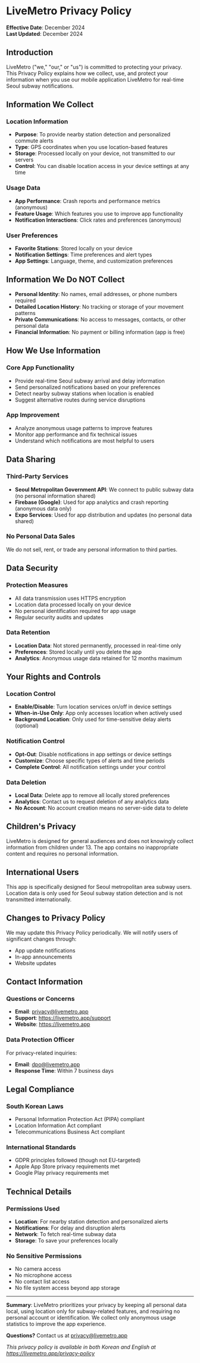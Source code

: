 # LiveMetro Privacy Policy

**Effective Date**: December 2024  
**Last Updated**: December 2024

## Introduction

LiveMetro ("we," "our," or "us") is committed to protecting your privacy. This Privacy Policy explains how we collect, use, and protect your information when you use our mobile application LiveMetro for real-time Seoul subway notifications.

## Information We Collect

### Location Information
- **Purpose**: To provide nearby station detection and personalized commute alerts
- **Type**: GPS coordinates when you use location-based features
- **Storage**: Processed locally on your device, not transmitted to our servers
- **Control**: You can disable location access in your device settings at any time

### Usage Data
- **App Performance**: Crash reports and performance metrics (anonymous)
- **Feature Usage**: Which features you use to improve app functionality
- **Notification Interactions**: Click rates and preferences (anonymous)

### User Preferences
- **Favorite Stations**: Stored locally on your device
- **Notification Settings**: Time preferences and alert types
- **App Settings**: Language, theme, and customization preferences

## Information We Do NOT Collect

- **Personal Identity**: No names, email addresses, or phone numbers required
- **Detailed Location History**: No tracking or storage of your movement patterns
- **Private Communications**: No access to messages, contacts, or other personal data
- **Financial Information**: No payment or billing information (app is free)

## How We Use Information

### Core App Functionality
- Provide real-time Seoul subway arrival and delay information
- Send personalized notifications based on your preferences
- Detect nearby subway stations when location is enabled
- Suggest alternative routes during service disruptions

### App Improvement
- Analyze anonymous usage patterns to improve features
- Monitor app performance and fix technical issues
- Understand which notifications are most helpful to users

## Data Sharing

### Third-Party Services
- **Seoul Metropolitan Government API**: We connect to public subway data (no personal information shared)
- **Firebase (Google)**: Used for app analytics and crash reporting (anonymous data only)
- **Expo Services**: Used for app distribution and updates (no personal data shared)

### No Personal Data Sales
We do not sell, rent, or trade any personal information to third parties.

## Data Security

### Protection Measures
- All data transmission uses HTTPS encryption
- Location data processed locally on your device
- No personal identification required for app usage
- Regular security audits and updates

### Data Retention
- **Location Data**: Not stored permanently, processed in real-time only
- **Preferences**: Stored locally until you delete the app
- **Analytics**: Anonymous usage data retained for 12 months maximum

## Your Rights and Controls

### Location Control
- **Enable/Disable**: Turn location services on/off in device settings
- **When-in-Use Only**: App only accesses location when actively used
- **Background Location**: Only used for time-sensitive delay alerts (optional)

### Notification Control
- **Opt-Out**: Disable notifications in app settings or device settings
- **Customize**: Choose specific types of alerts and time periods
- **Complete Control**: All notification settings under your control

### Data Deletion
- **Local Data**: Delete app to remove all locally stored preferences
- **Analytics**: Contact us to request deletion of any analytics data
- **No Account**: No account creation means no server-side data to delete

## Children's Privacy

LiveMetro is designed for general audiences and does not knowingly collect information from children under 13. The app contains no inappropriate content and requires no personal information.

## International Users

This app is specifically designed for Seoul metropolitan area subway users. Location data is only used for Seoul subway station detection and is not transmitted internationally.

## Changes to Privacy Policy

We may update this Privacy Policy periodically. We will notify users of significant changes through:
- App update notifications
- In-app announcements
- Website updates

## Contact Information

### Questions or Concerns
- **Email**: privacy@livemetro.app
- **Support**: https://livemetro.app/support
- **Website**: https://livemetro.app

### Data Protection Officer
For privacy-related inquiries:
- **Email**: dpo@livemetro.app
- **Response Time**: Within 7 business days

## Legal Compliance

### South Korean Laws
- Personal Information Protection Act (PIPA) compliant
- Location Information Act compliant
- Telecommunications Business Act compliant

### International Standards
- GDPR principles followed (though not EU-targeted)
- Apple App Store privacy requirements met
- Google Play privacy requirements met

## Technical Details

### Permissions Used
- **Location**: For nearby station detection and personalized alerts
- **Notifications**: For delay and disruption alerts
- **Network**: To fetch real-time subway data
- **Storage**: To save your preferences locally

### No Sensitive Permissions
- No camera access
- No microphone access  
- No contact list access
- No file system access beyond app storage

---

**Summary**: LiveMetro prioritizes your privacy by keeping all personal data local, using location only for subway-related features, and requiring no personal account or identification. We collect only anonymous usage statistics to improve the app experience.

**Questions?** Contact us at privacy@livemetro.app

*This privacy policy is available in both Korean and English at https://livemetro.app/privacy-policy*
